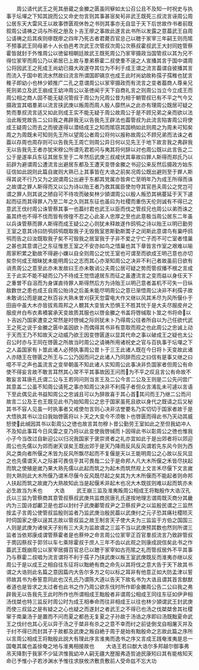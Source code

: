 <!-- { "loadSidebar": true } -->
　　周公请代武王之死其册蔵之金縢之匮虽同竂如太公召公且不及知一时祝史与执事于坛墠之下知其説而公又命史勿言则其事甚宻矣茍非武王既死三叔流言诬周公周公居东天大雷风王以故事啓匮观休咎之书则其事亦无自显于天下后世故作书者前既叙周公请祷之词与所祝之册及卜吉王瘳之事故此遂言此书所以发露之意葢武王自周公请祷之后其疾则瘳既瘳之四年乃死古者君薨百官总己以聴于冡宰三年嗣王则亮隂不预事武王同母弟十人长伯邑考次武王次管叔次周公次蔡叔霍叔武王大封同姓管蔡霍皆就封于外惟周公以徳留相朝廷故武王既死周公乃冡宰摄政当国管叔以其为兄不得位冡宰而周公乃以弟居已上故与羣弟蔡霍二叔使羣不逞之人宣播其言于国中谓周公将因武王之死成王尚幼已摄大政遂夺其位为不利于成王谓之流言葢谓自彼播其言而流入于国中若流水然故曰流言所谓国即镐京也成王此时尚幼故称孺子孺稚也犹言稚子即幼小也林少颖推广二孔之意谓周公以冡宰摄政而有流言之变者葢商人尊亲兄死则弟立及武王崩成王幼冲周公以圣徳闻于天下自商礼言之则周公当立今立成王而周公相之商人固不能无疑况管叔于周公为兄周公昔为相于朝管叔已有不平之气今又摄政宜其唱羣弟以流言挟武庚以叛周而周人殷人靡然从之此亦有理周公既居可疑之势而羣叔流言适又如此则成王实不能无疑于周公故周公于是不顾兄弟之亲而欲以法治此叛党故告二公曰我之弗辟我无以告我先王辟法也葢管叔为此流言陷害周公将使成王疑周公而去之而彼遂得以潜结成王之知而隂窃其国柄如此则周之为周未可知矣周之为周既未可知则先王所以望周公者周公将何以报称故周公不顾兄弟而法诛之者葢以存周也周存则可以告我先王周亡则周公异日何以见先王于地下故言我之弗辟我无以告我先王者亦犹宋穆公所谓先君若问与夷其将何辞以对也周公既以此言告之二公于是遂率兵东征其居东至于二年然后武庚三叔咸伏其辜故曰罪人斯得而郑氏乃以前辟为避谓周公遭流言出避居东都及王遭天变啓金縢之书迎公来反然后摄政方始东征信如此説则此篇自嵗则大熟已上其事皆在大诰之前矣况周公既出避则至于罪人斯得其说不行乃又为之説谓周公出避于东都其党属亦皆奔亡至明年乃为成王所得而诛之故谓之罪人斯得而又以公为诗以贻王者乃救其属臣使勿夺其官邑夫周公之党岂可谓之罪人则其说之陋自可不待攻而破矣林少頴谓周公以殷人叛恐其祸蔓延于天下遽起而征而其得罪人乃至二年之久则其东征也虽曰为社稷而重伤天伦则诚有不得已之意武王伐纣周公诛管蔡其事一也葢纣君也武王以臣而伐之管叔兄也周公以弟而诛之虽其终也不得不伐而皆有徬徨不忍之心此圣人忠厚之至也此意极当周公居东二年虽以兵诛管蔡而罪人斯得而成王疑公之心则犹未释故遂作鸱鸮之诗以贻王以明已勤劳王室之意其诗曰防鸮鸱鸮既取我子无毁我室恩斯勤斯鬻子之闵斯此意谓鸟有巢呼鸱鸮而告之曰汝既取我子矣不可毁我之居室我于子非不爱之宁亡子而不可亡室者惜巢之甚也其意谓己之东征惟思王室之不安亦如鸟之惜巢也其下章皆言作室之艰难以喻周家积累之勤故不得避小嫌以自全则周公之忧王室也可谓至而欲成王明己意也亦切矣奈何成王暗昧犹未能明周公之志而其心亦渐知周公之决非不利己者故虽前日欲有诮责周公之意至此亦未发故曰王亦未敢诮公夫周公居可疑之势而管叔播不根之言成王于此实不能不疑而公乃不待成王觉悟遽居东而征之虽遭流言之变而益以身任天下之重曽不自沮而为身谋直待罪人斯得然后方为诗贻王以明己意者盖机不可失一日纵敌数世之患也成王自周公贻诗之后虽未能尽明周公之意已渐悟周公决非不利孺子故未敢诮公而是嵗之秋百谷大熟未曽刈获天忽雷电大作又继以风其禾尽为风所偃仆于田亩中虽大木亦皆拔焉周邦之人覩其大变皆大恐惧王不胜其忧于是大夫尽服皮弁之服皮弁白布衣素襀裳承天变故质其服也以啓金縢之书盖将啓缄取卜筮之书将命以卜吉凶乃国家遭变之常然是时啓缄之际则犹未卜乃得周公往者所自以为己任欲代武王之死之说于金縢之匮中盖因欲卜而偶得其书非有意取而观之也此周公之忠诚上动于天而王乃不知故天之动威乃欲王因变啓匮遂以显其代命之事以破成王之疑也太公召公时亦与王同在啓匮之所故当时周公之请祷所用诸祝史之官与百执事于坛墠之下之人盖国家有卜筮此诸人必预执事周公昔卜于三王此诸人既在今日将卜天变故此诸人亦随王在啓匮之所王与二公乃因而问之此诸人乃同辞而应之曰信有是事又继之曰噫不平之声也盖流言之变举朝虽不知此诸人实知周公此事决非负国家者但周公有命使不得妄言故不敢言耳然其心常不平其事故因王问而为不平之叹且言公有命故不敢妄言耳唐孔氏谓二公与王若同问则当言王及二公今言二公及王则是二公先问尝广其意盖二公虽不知周公请死之事亦知周公决非不利孺子者但众言淆乱未可遽以言语下至此偶见此书益知周公之忠诚且可以为辞故喜于其心首其问而王乃继二公而问故言二公及王也王既见此书乃始知周公之忠于国家虽死且欲以身代之既请之后又秘其书不容人见虽一时执事者又戒使勿言则心决非沽誉要名乃实切切于国家者故于是大悟执其书以泣曰我始啓匮将以卜天之大变今不须敬卜也啓匮而得此书乃天动其威怒使此缄因其书以彰周公之徳也故言其勿穆卜昔公勤劳王室如此之至但我幼冲人不及知此事耳今日风雷之变乃将以此变使我啓缄而卜因得此书以彰周公之徳也惟我小子今当改过自新迎公以归况我国家于褒崇贤者之礼亦宜如此于是出郊者将以郊迎周公也先儒以为郊而谢天误矣王既出郊于是天乃降雨反风反风谓若先东风今则为西风之类向者所偃之禾皆为反风所飘尽起而不复偃是天以王能明周公之心故以反风显之也先儒谓天人之际甚可畏信乎其可畏哉二公于是命邦人凡大木所偃之禾皆尽扶起而筑之使殖是嵗乃果大熟先儒以此起而筑之为起木而筑然观上文言禾尽偃下文言嵗则大熟则此大木所偃乃谓禾尽偃今反风既尽起之矣其为大木所偃而不能起者则命邦人扶起而筑之故嵗乃大熟故知此当是起偃禾非起木也况大木既拔则难以起而筑亦未必生故当为禾也
　　大诰
　　武王崩三监及淮夷叛周公相成王将黜殷作大诰汉孔氏以三监为管蔡商其意管叔蔡叔武庚共监商民唐孔氏遂按地理志谓周既灭商分其畿内为三国诗邶鄘卫是也邶以封纣子武庚鄘管叔尹之卫蔡叔尹之以监殷民谓之三监然按孟子言周公使管叔监殷则监者乃监武庚治殷民葢以武庚纣之元子恐其痛社稷陨灭时伺国家之便以逞其志故以管叔监之故王制言天子使大夫为三监监于方伯之国国三人则是武庚为诸侯天子别有三大夫为监故谓之三监不当以武庚预其数也然则所谓三监者当依郑康成谓管蔡霍者是也蔡仲之命言周公位冡宰正百官羣叔流言乃致辟管叔于啇囚蔡叔于郭邻以车七乘除霍叔于庶人三年不齿以此观之则康成説信矣此书之作葢武王既崩周公以冡宰居摄百官总已以聴于冡宰如古亮隂之礼而管叔居外不平其事乃与蔡霍二叔唱为流言谓将不利于孺子乃挟武庚以叛王室武庚既反而淮夷亦继以反周公于是以成王之相自往东征将以黜絶有商之命先以其将伐之意大告于天下故其书谓之大诰则此名篇之意因篇内大告尔多方之句以标之耳非有他意正如大防孟津以誓师故其书为泰誓意同此也汉孔氏乃谓陈大道以告天下故名书为大诰且谓其首言猷猷者道也是皆求之太过者也此书之作乃周公欲东伐时所作即金縢周公告二公曰我之弗辟我无以告我先王此时所作也所谓相成王黜殷者非谓周公相成王同往东征如伊尹相汤伐桀也特三监反时周公时为成王相奉命而往非相成王以往也林少頴谓武王封武庚而使三叔监之是有疑之之心也疑之而遂封之者武王之不得已也汤之伐桀桀舍其社稷窜于南巢汤于是置而不问而夏之都邑无复夏之子孙故于汤诰之序即曰汤既黜夏命武王之伐纣也其心无以异于汤之于桀非有杀之之意不幸而纣之前徒倒戈自相屠灭并及于纣不得已而封其子于故都及武庚之叛自絶于周于是始有黜殷命之志故此篇之序所以言周公相成王将黜殷此説大有理此序言淮夷而逸书之序又言成王践奄淮夷是总一国奄其属也盖徐奄之地与淮夷相接故也
　　大诰王若曰猷大诰尔多邦越尔御事弗吊天降割于我家不少延洪惟我幼冲人嗣无疆大歴服弗造哲迪民康矧曰其有能格知天命已予惟小子若渉渊水予惟往求朕攸济敷贲敷前人受命兹不忘大功
